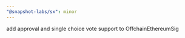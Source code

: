 ```yaml
---
"@snapshot-labs/sx": minor
---
```


add approval and single choice vote support to OffchainEthereumSig
